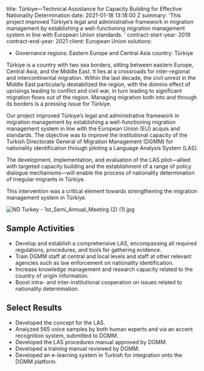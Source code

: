 
title: Türkiye—Technical Assistance for Capacity Building for Effective Nationality
  Determination
date: 2021-01-18 13:18:00 Z
summary: 'This project improved Türkiye’s legal and administrative framework in migration
  management by establishing a well-functioning migration management system in line
  with European Union standards. '
contract-start-year: 2019
contract-end-year: 2021
client: European Union
solutions:
- Governance
regions: Eastern Europe and Central Asia
country: Türkiye


Türkiye is a country with two sea borders, sitting between eastern Europe, Central Asia, and the Middle East. It lies at a crossroads for inter-regional and intercontinental migration. Within the last decade, the civil unrest in the Middle East particularly destabilized the region, with the domino effect of uprisings leading to conflict and civil war, in turn leading to significant migration flows out of the region. Managing migration both into and through its borders is a pressing issue for Türkiye.

Our project improved Türkiye’s legal and administrative framework in migration management by establishing a well-functioning migration management system in line with the European Union (EU) acquis and standards. The objective was to improve the institutional capacity of the Turkish Directorate General of Migration Management (DGMM) for nationality identification through piloting a Language Analysis System (LAS).

The development, implementation, and evaluation of the LAS pilot—allied with targeted capacity building and the establishment of a range of policy dialogue mechanisms—will enable the process of nationality determination of irregular migrants in Türkiye.

This intervention was a critical element towards strengthening the migration management system in Türkiye.

![ND Turkey - 1st_Semi_Annual_Meeting (2) (1).jpg](/uploads/ND%20Turkey%20-%201st_Semi_Annual_Meeting%20(2)%20(1).jpg)

## Sample Activities

* Develop and establish a comprehensive LAS, encompassing all required regulations, procedures, and tools for gathering evidence.
* Train DGMM staff at central and local levels and staff at other relevant agencies such as law enforcement on nationality identification.
* Increase knowledge management and research capacity related to the country of origin information.
* Boost intra- and inter-institutional cooperation on issues related to nationality determination.

## Select Results

* Developed the concept for the LAS.
* Analyzed 565 voice samples by both human experts and via an accent recognition system, submitted to DGMM.
* Developed the LAS procedures manual approved by DGMM.
* Developed a training manual reviewed by DGMM.
* Developed an e-learning system in Turkish for integration onto the DGMM platform.
